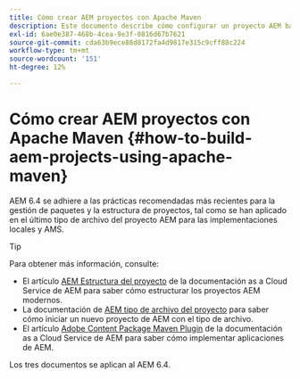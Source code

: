 ```yaml
---
title: Cómo crear AEM proyectos con Apache Maven
description: Este documento describe cómo configurar un proyecto AEM basado en Apache Maven
exl-id: 6ae0e387-468b-4cea-9e3f-0816d67b7621
source-git-commit: cda63b9ece88d8172fa4d9817e315c9cff88c224
workflow-type: tm+mt
source-wordcount: '151'
ht-degree: 12%

---
```


# Cómo crear AEM proyectos con Apache Maven {#how-to-build-aem-projects-using-apache-maven}

AEM 6.4 se adhiere a las prácticas recomendadas más recientes para la gestión de paquetes y la estructura de proyectos, tal como se han aplicado en el último tipo de archivo del proyecto AEM para las implementaciones locales y AMS.

>[!TIP]
>
>Para obtener más información, consulte:
>
>* El artículo [AEM Estructura del proyecto](https://docs.adobe.com/content/help/es-ES/experience-manager-cloud-service/implementing/developing/aem-project-content-package-structure.html) de la documentación as a Cloud Service de AEM para saber cómo estructurar los proyectos AEM modernos.
>* La documentación de [AEM tipo de archivo del proyecto](https://docs.adobe.com/content/help/es-ES/experience-manager-core-components/using/developing/archetype/overview.html) para saber cómo iniciar un nuevo proyecto de AEM con el tipo de archivo.
>* El artículo [Adobe Content Package Maven Plugin](https://experienceleague.adobe.com/docs/experience-manager-cloud-service/implementing/developer-tools/maven-plugin.html#developer-tools) de la documentación as a Cloud Service de AEM para saber cómo implementar aplicaciones de AEM.
>
>Los tres documentos se aplican al AEM 6.4.
